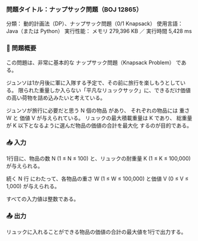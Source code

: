 ### 問題タイトル：ナップサック問題（BOJ 12865）

分類： 動的計画法（DP）、ナップサック問題（0/1 Knapsack）
使用言語： Java（または Python）
実行性能： メモリ 279,396 KB ／ 実行時間 5,428 ms

### 📘 問題概要

この問題は、非常に基本的な ナップサック問題（Knapsack Problem） である。

ジュンソは1か月後に軍に入隊する予定で、その前に旅行を楽しもうとしている。
限られた重量しか入らない「平凡なリュックサック」に、できるだけ価値の高い荷物を詰め込みたいと考えている。

ジュンソが旅行に必要だと思う N 個の物品 があり、
それぞれの物品には 重さ W と 価値 V が与えられている。
リュックの最大積載重量は K であり、
総重量が K 以下となるように選んだ物品の価値の合計を最大化 するのが目的である。

### 📥 入力

1行目に、物品の数 N (1 ≤ N ≤ 100) と、リュックの耐重量 K (1 ≤ K ≤ 100,000) が与えられる。

続く N 行 にわたって、各物品の重さ W (1 ≤ W ≤ 100,000) と価値 V (0 ≤ V ≤ 1,000) が与えられる。

すべての入力値は整数である。

### 📤 出力

リュックに入れることができる物品の価値の合計の最大値を1行で出力する。
